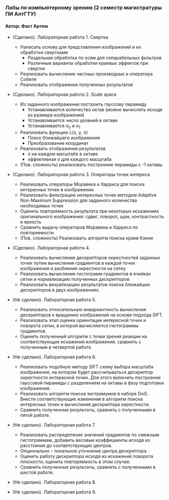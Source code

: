 ### Лабы по компьютерному зрению (2 семестр магистратуры ПИ АлтГТУ)
#### Автор: Фаст Артем

* (Сделано). Лабораторная работа 1. Свертка
    * Написать основу для представления изображений и их обработки свертками
      * Раздельная обработка по осям для сепарабельных фильтров
      * Различные варианты обработки краевых эффектов при свертке
    * Реализовать вычисление частных производных и оператора Собеля
    * Реализовать отображение полученных результатов
    
* (Сделано). Лабораторная работа 2. Scale space
  * Из заданного изображения построить гауссову пирамиду
    * Устанавливается количество октав (можно вычислять исходя из размера изображения)
    * Устанавливается число уровней в октаве 
    * Устанавливается σ<sub>0</sub> и σ<sub>1</sub>
  * Реализовать функцию L(x, y, σ)
    * Поиск ближайшего изображения 
    * Преобразование координат
  * Реализовать отображение результатов 
    * σ на каждом масштабе в октаве 
    * эффективная σ для каждого масштаба 
  * (Пов. сложность) реализовать построение пирамиды с -1 октавы

* (Сделано). Лабораторная работа 3. Операторы точек интереса
  * Реализовать операторы Моравека и Харриса для поиска интересных точек в изображении
  * Реализовать фильтрацию интересных точек методом Adaptive Non-Maximum Suppression для заданного количества необходимых точек
  * Оценить повторяемость результата при некоторых искажениях оригинального изображения: сдвиг, поворот, шум, контрастность и яркость
  * Сравнить выдачу операторов Моравека и Харриса по повторяемости
  * (Пов. сложность) Реализовать алгоритм поиска краев Кэнни
    
* (Сделано). Лабораторная работа 4.
  * Реализовать вычисление дескрипторов окрестностей заданных точек путем вычисления градиентов в каждой точки изображения и разбиения окрестности на сетку
  * Реализовать вычисление гистограмм градиентов в ячейках сетки и нормализацию полученных дескрипторов
  * Реализовать визуализацию результатов поиска ближайших дескрипторов в двух изображениях.
    
* (Не сделано). Лабораторная работа 5.
  * Реализовать относительную инвариантность вычисления дескрипторов к вращению изображений на основе подхода SIFT.
  * Реализовать этап оценки ориентации интересной точки и поворота сетки, в которой вычисляются гистограммы градиентов.
  * Оценить полученный алгоритм с точки зрения реакции на соответствующие искажения изображений, сравнить с полученным в четвертой работе.
    
* (Не сделано). Лабораторная работа 6.
  * Реализовать подобную методу SIFT схему выбора масштаба изображения, на котором будет рассчитываться дескриптор окрестности интересной точки. Для этого включить построение гауссовой пирамиды с разделением на октавы в фазу подготовки изображения.
  * Реализовать алгоритм поиска экстремумов в наборе DoG. Внести соответствующие изменения в алгоритм поиска интересных точек и вычисления дескриптора окрестности.
  * Сравнить полученные результаты, сравнить с полученными в пятой работе.
    
* (Не сделано). Лабораторная работа 7.
  * Реализовать распределение значений градиентов по смежным гистограммам, добавить весовые коэффициенты исходя из расстояния до соответствующих центров.
  * Опционально – локальное уточнение центра дескриптора
  * Оценить работу дескриптора исходя из искажений поворота плоскости, оценить повторяемость в этом случае.
  * Сравнить полученные результаты, сравнить с полученными в шестой работе.
    
* (Не сделано). Лабораторная работа 8.
    
* (Не сделано). Лабораторная работа 9.
